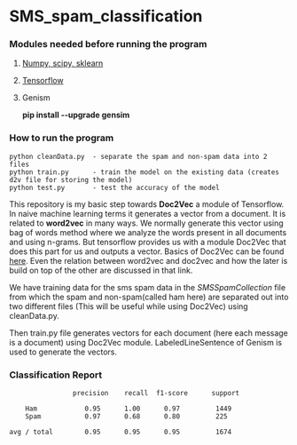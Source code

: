 # SMS_spam_classification

### Modules needed before running the program
1. [Numpy, scipy, sklearn](https://shanshanchen.com/2013/05/29/install-numpy-scipy-scikit-learn-on-mac-os-x-for-data-miners/)
2. [Tensorflow](https://www.tensorflow.org/install/)
3. Genism  

    
    **pip install --upgrade gensim**
    

### How to run the program

    python cleanData.py  - separate the spam and non-spam data into 2 files
    python train.py      - train the model on the existing data (creates d2v file for storing the model)
    python test.py       - test the accuracy of the model



This repository is my basic step towards **Doc2Vec** a module of Tensorflow. In naive machine learning terms it generates a vector 
from a document. It is related to **word2vec** in many ways. We normally generate this vector using bag of words method where we analyze 
the words present in all documents and using n-grams. But tensorflow provides us with a module Doc2Vec that does this part for us and 
outputs a vector. Basics of Doc2Vec can be found [here](https://medium.com/scaleabout/a-gentle-introduction-to-doc2vec-db3e8c0cce5e). Even 
the relation between word2vec and doc2vec and how the later is build on top of the other are discussed in that link. 

We have training data for the sms spam data in the *SMSSpamCollection* file from which the spam and non-spam(called ham here) are separated out into two different files (This will be useful while using Doc2Vec) using cleanData.py.

Then train.py file generates vectors for each document (here each message is a document) using Doc2Vec module. LabeledLineSentence of Genism is used to generate the vectors.

### Classification Report
                    precision    recall  f1-score      support

        Ham            0.95      1.00      0.97         1449
        Spam           0.97      0.68      0.80         225

    avg / total        0.95      0.95      0.95         1674
